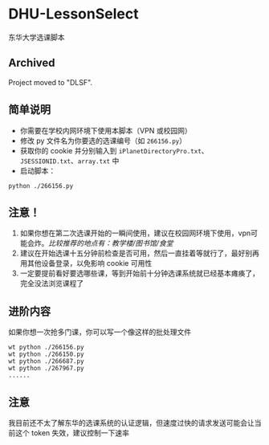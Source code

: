 # DHU-LessonSelect
东华大学选课脚本

## Archived 
Project moved to "DLSF".

## 简单说明
 - 你需要在学校内网环境下使用本脚本（VPN 或校园网）
 - 修改 py 文件名为你要选的选课编号（如 `266156.py`）
 - 获取你的 cookie 并分别输入到 `iPlanetDirectoryPro.txt`、`JSESSIONID.txt`、`array.txt` 中
 - 启动脚本：
```
python ./266156.py
```

## 注意！
1. 如果你想在第二次选课开始的一瞬间使用，建议在校园网环境下使用，vpn可能会炸。*比较推荐的地点有：教学楼/图书馆/食堂*
2. 建议在开始选课十五分钟前检查是否可用，然后一直挂着等就行了，最好别再用其他设备登录，以免影响 cookie 可用性
3. 一定要提前看好要选哪些课，等到开始前十分钟选课系统就已经基本瘫痪了，完全没法浏览课程了
   
## 进阶内容
如果你想一次抢多门课，你可以写一个像这样的批处理文件
```
wt python ./266156.py
wt python ./266150.py
wt python ./266687.py
wt python ./267967.py
......
```

## 注意
我目前还不太了解东华的选课系统的认证逻辑，但速度过快的请求发送可能会让当前这个 token 失效，建议控制一下速率
